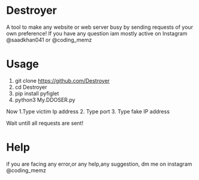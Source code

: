 # Destroyer
A tool to make any website or web server busy by sending requests of your own preference! If you have any question iam mostly active on Instagram @saadkhan041 or @coding_memz

# Usage
1. git clone https://github.com/Destroyer
2. cd Destroyer
3. pip install pyfiglet
4. python3 My.DDOSER.py

Now
1.Type victim Ip address
2. Type port
3. Type fake IP address

Wait untill all requests are sent!

# Help
if you are facing any error,or any help,any suggestion, dm me on instagram @coding_memz
